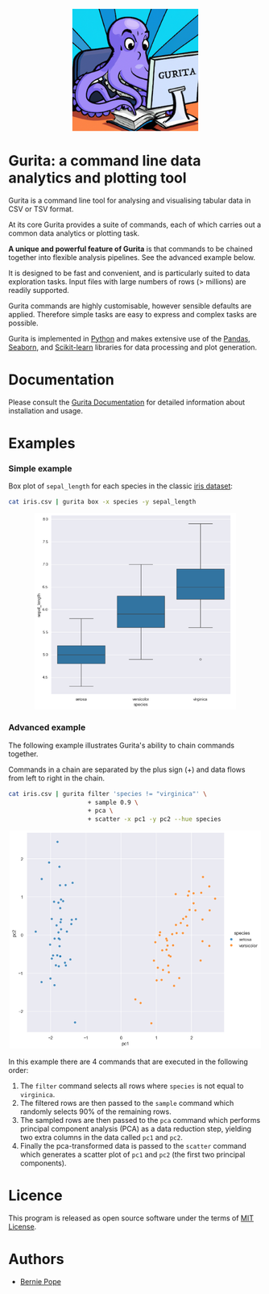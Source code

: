 <p align="center">
  <img src="docs/_images/gurita_using_computer.png" width="250" alt="fun image of octopus using a computer">
</p>

# Gurita: a command line data analytics and plotting tool 


Gurita is a command line tool for analysing and visualising tabular data in CSV or TSV format.

At its core Gurita provides a suite of commands, each of which carries out a common data analytics or plotting task.

**A unique and powerful feature of Gurita** is that commands to be chained together into flexible analysis pipelines. See the advanced example below.

It is designed to be fast and convenient, and is particularly suited to data exploration tasks. Input files with large numbers of rows (> millions) are readily supported.

Gurita commands are highly customisable, however sensible defaults are applied. Therefore simple tasks are easy to express
and complex tasks are possible.

Gurita is implemented in [Python](http://www.python.org/) and makes extensive use of the [Pandas](https://pandas.pydata.org/), [Seaborn](https://seaborn.pydata.org/), and [Scikit-learn](https://scikit-learn.org/) libraries for data processing and plot generation.

# Documentation

Please consult the [Gurita Documentation](https://bjpop.github.io/gurita/index.html) for detailed information about installation and usage.

# Examples

### Simple example

Box plot of `sepal_length` for each species in the classic [iris dataset](https://github.com/mwaskom/seaborn-data/blob/master/iris.csv/):

```bash
cat iris.csv | gurita box -x species -y sepal_length
```

<p align="center">
  <img src="docs/_images/box.species.sepal_length.png" width="400" alt="example box plot of sepal_length for each species in the classic iris dataset">
</p>

### Advanced example 

The following example illustrates Gurita's ability to chain commands together. 

Commands in a chain are separated by the plus sign (+) and data flows from left to right in the chain.

```bash
cat iris.csv | gurita filter 'species != "virginica"' \
                      + sample 0.9 \
                      + pca \
                      + scatter -x pc1 -y pc2 --hue species
```

<p align="center">
  <img src="docs/_images/scatter.pc1.pc2.species.png" width="500" alt="Scatter plot comparing principal components pc1 and pc2 from a filtered iris dataset">
</p>

In this example there are 4 commands that are executed in the following order:

1. The ``filter`` command selects all rows where ``species`` is not equal to ``virginica``.
2. The filtered rows are then passed to the ``sample`` command which randomly selects 90% of the remaining rows.
3. The sampled rows are then passed to the ``pca`` command which performs principal component analysis (PCA) as a data reduction step, yielding two extra columns in the data called ``pc1`` and ``pc2``.
4. Finally the pca-transformed data is passed to the `scatter` command which generates a scatter plot of ``pc1`` and ``pc2`` (the first two principal components).

# Licence

This program is released as open source software under the terms of [MIT License](https://raw.githubusercontent.com/bjpop/gurita/master/LICENSE).

# Authors

 * [Bernie Pope](http://www.berniepope.id.au/)
